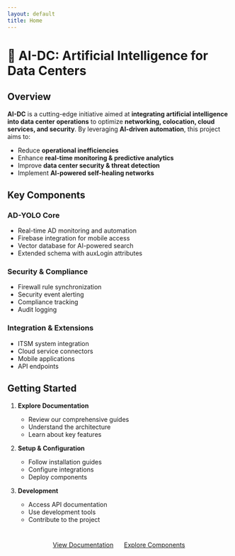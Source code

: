 ```yaml
---
layout: default
title: Home
---
```


# 🚀 AI-DC: Artificial Intelligence for Data Centers

## Overview
**AI-DC** is a cutting-edge initiative aimed at **integrating artificial intelligence into data center operations** to optimize **networking, colocation, cloud services, and security**. By leveraging **AI-driven automation**, this project aims to:
- Reduce **operational inefficiencies**
- Enhance **real-time monitoring & predictive analytics**
- Improve **data center security & threat detection**
- Implement **AI-powered self-healing networks**

## Key Components

### AD-YOLO Core
- Real-time AD monitoring and automation
- Firebase integration for mobile access
- Vector database for AI-powered search
- Extended schema with auxLogin attributes

### Security & Compliance
- Firewall rule synchronization
- Security event alerting
- Compliance tracking
- Audit logging

### Integration & Extensions
- ITSM system integration
- Cloud service connectors
- Mobile applications
- API endpoints

## Getting Started

1. **Explore Documentation**
   - Review our comprehensive guides
   - Understand the architecture
   - Learn about key features

2. **Setup & Configuration**
   - Follow installation guides
   - Configure integrations
   - Deploy components

3. **Development**
   - Access API documentation
   - Use development tools
   - Contribute to the project

<div class="cta-buttons" style="text-align: center; margin-top: 40px;">
    <a href="documentation" class="btn">View Documentation</a>
    <a href="components" class="btn" style="margin-left: 20px;">Explore Components</a>
</div> 